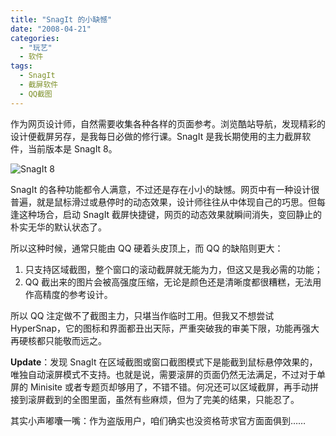 ```yaml
---
title: "SnagIt 的小缺憾"
date: "2008-04-21"
categories: 
  - "玩艺"
  - 软件
tags:
  - SnagIt
  - 截屏软件
  - QQ截图
---
```


作为网页设计师，自然需要收集各种各样的页面参考。浏览酷站导航，发现精彩的设计便截屏另存，是我每日必做的修行课。SnagIt 是我长期使用的主力截屏软件，当前版本是 SnagIt 8。

![SnagIt 8](https://media.kaerozhi.com/2025/06/bc2890b40dc903e861bce574bb85a4f2.webp)

SnagIt 的各种功能都令人满意，不过还是存在小小的缺憾。网页中有一种设计很普遍，就是鼠标滑过或悬停时的动态效果，设计师往往从中体现自己的巧思。但每逢这种场合，启动 SnagIt 截屏快捷键，网页的动态效果就瞬间消失，变回静止的朴实无华的默认状态了。

所以这种时候，通常只能由 QQ 硬着头皮顶上，而 QQ 的缺陷则更大：

1. 只支持区域截图，整个窗口的滚动截屏就无能为力，但这又是我必需的功能；
2. QQ 截出来的图片会被高强度压缩，无论是颜色还是清晰度都很糟糕，无法用作高精度的参考设计。

所以 QQ 注定做不了截图主力，只堪当作临时工用。但我又不想尝试 HyperSnap，它的图标和界面都丑出天际，严重突破我的审美下限，功能再强大再硬核都只能敬而远之。

**Update**：发现 SnagIt 在区域截图或窗口截图模式下是能截到鼠标悬停效果的，唯独自动滚屏模式不支持。也就是说，需要滚屏的页面仍然无法满足，不过对于单屏的 Minisite 或者专题页却够用了，不错不错。何况还可以区域截屏，再手动拼接到滚屏截到的全图里面，虽然有些麻烦，但为了完美的结果，只能忍了。

其实小声嘟囔一嘴：作为盗版用户，咱们确实也没资格苛求官方面面俱到……
